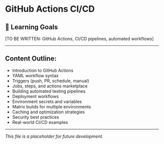 # GitHub Actions CI/CD

## 🎯 Learning Goals
[TO BE WRITTEN: GitHub Actions, CI/CD pipelines, automated workflows]

---

## Content Outline:
- Introduction to GitHub Actions
- YAML workflow syntax
- Triggers (push, PR, schedule, manual)
- Jobs, steps, and actions marketplace
- Building automated testing pipelines
- Deployment workflows
- Environment secrets and variables
- Matrix builds for multiple environments
- Caching and optimization strategies
- Security best practices
- Real-world CI/CD examples

---

*This file is a placeholder for future development.*
